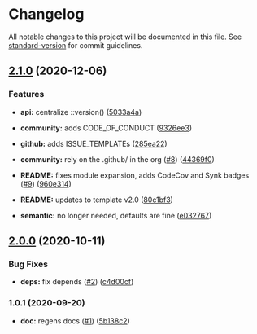 # Changelog

All notable changes to this project will be documented in this file. See [standard-version](https://github.com/conventional-changelog/standard-version) for commit guidelines.

## [2.1.0](https://github.com/p6m7g8/p6df-slack/compare/v2.0.0...v2.1.0) (2020-12-06)


### Features

* **api:** centralize ::version() ([5033a4a](https://github.com/p6m7g8/p6df-slack/commit/5033a4a5725cf272786b0061c8890e8b64098de2))
* **community:** adds CODE_OF_CONDUCT ([9326ee3](https://github.com/p6m7g8/p6df-slack/commit/9326ee3cbfbd7d761df5ffcfb646537255d89c9f))
* **github:** adds ISSUE_TEMPLATEs ([285ea22](https://github.com/p6m7g8/p6df-slack/commit/285ea227fc11324c2b509377445b6d71aa5f5503))


* **community:** rely on the .github/ in the org ([#8](https://github.com/p6m7g8/p6df-slack/issues/8)) ([44369f0](https://github.com/p6m7g8/p6df-slack/commit/44369f023e41a977bdd83e38b1440d460dc5f04d))
* **README:** fixes module expansion, adds CodeCov and Synk badges ([#9](https://github.com/p6m7g8/p6df-slack/issues/9)) ([960e314](https://github.com/p6m7g8/p6df-slack/commit/960e3140ffc490afd99262ac5ba15cdc60d3463b))
* **README:** updates to template v2.0 ([80c1bf3](https://github.com/p6m7g8/p6df-slack/commit/80c1bf3ea87dface35a36edde771a87f44358921))
* **semantic:** no longer needed, defaults are fine ([e032767](https://github.com/p6m7g8/p6df-slack/commit/e03276718942cda01b9d230ae0ae18bff5e1b129))

## [2.0.0](https://github.com/p6m7g8/p6df-slack/compare/v1.0.1...v2.0.0) (2020-10-11)


### Bug Fixes

* **deps:** fix depends ([#2](https://github.com/p6m7g8/p6df-slack/issues/2)) ([c4d00cf](https://github.com/p6m7g8/p6df-slack/commit/c4d00cff610cfe81a55109d3211878b982c82b49))

### 1.0.1 (2020-09-20)


* **doc:** regens docs ([#1](https://github.com/p6m7g8/p6df-slack/issues/1)) ([5b138c2](https://github.com/p6m7g8/p6df-slack/commit/5b138c27454d9bf74790ec5f1361837aa82fcb90))
